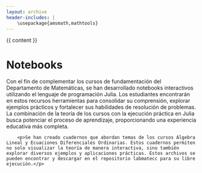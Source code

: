 ```yaml
---
layout: archive
header-includes: |
    \usepackage{amsmath,mathtools}
---
```




{{ content }}

<h1> Notebooks </h1>
        <p> Con el fin de complementar los cursos de fundamentación del Departamento de Matemáticas, se han desarrollado notebooks interactivos utilizando el lenguaje de programación Julia. Los estudiantes encontrarán en estos recursos herramientas para consolidar su comprensión, explorar ejemplos prácticos y fortalecer sus habilidades de resolución de problemas. La combinación de la teoría de los cursos con la ejecución práctica en Julia busca potenciar el proceso de aprendizaje, proporcionando una experiencia educativa más completa.</p>
        
        <p>Se han creado cuadernos que abordan temas de los cursos Álgebra Lineal y Ecuaciones Diferenciales Ordinarias. Estos cuadernos permiten no solo visualizar la teoría de manera interactiva, sino también explorar diversos ejemplos y aplicaciones prácticas. Estos archivos se pueden encontrar y descargar en el repositorio labmatecc para su libre ejecución.</p>

<html>
<head>
    <style>
        .button-container {
            text-align: center; /* Centra el contenido horizontalmente */
        }

        .button {
            display: inline-block;
            padding: 10px 20px;
            border-radius: 20px; /* Esto hace que el botón tenga forma de pastilla */
            background-color: rgba(72, 133, 45, 0.76); /* Cambia el color del botón a verde */
            color: white; /* Cambia el color del texto a blanco */
            text-decoration: none; /* Elimina el subrayado predeterminado en los enlaces */
            font-size: 16px; /* Cambia el tamaño del texto */
            font-weight: bold; /* Hace que el texto sea más audaz */
            border: none; /* Elimina el borde del botón */
        }
    </style>
</head>
<body>

<div class="button-container">
  <a href="https://github.com/labmatecc/labmatecc.github.io/tree/main/NOTEBOOKS" class="button">Repositorio</a>

  <a href="https://labmatecc.github.io/Notebooks/" class="button">Notebooks</a>
</div>

</body>
</html>
<hr>
<h1> Julia </h1>
        <p> Julia es un lenguaje de programación de alto rendimiento, concebido en 2009. Este lenguaje de código abierto y gratuito destaca por su rapidez, versatilidad multiplataforma y una sintaxis de alto nivel que facilita su aprendizaje. Inicialmente reconocido en el ámbito del cálculo científico, Julia ha ganado creciente popularidad, extendiéndose también al ámbito del manejo de datos. Su capacidad para combinar velocidad y facilidad de uso lo convierte en una herramienta valiosa para aquellos que buscan un rendimiento eficiente en sus aplicaciones y análisis. </p>

<div class="button-container">
  <a href="https://julialang.org/downloads/" class="button">Download Julia</a>
</div>
<hr>
<h1> Pluto </h1>
        <p> Pluto se presenta como un entorno interactivo destinado a la programación en Julia, destacando por su enfoque innovador en la exploración y visualización de datos. Su diseño está orientado a facilitar la interacción y flexibilidad del usuario, permitiendo modificaciones dinámicas en el código con visualización instantánea de los resultados.  </p>

<div class="button-container">
  <a href="https://plutojl.org/" class="button">Download Pluto</a>
</div>
